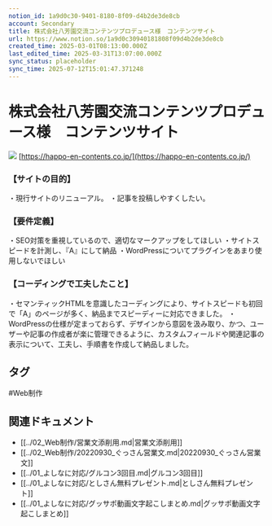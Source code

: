 ```yaml
---
notion_id: 1a9d0c30-9401-8180-8f09-d4b2de3de8cb
account: Secondary
title: 株式会社八芳園交流コンテンツプロデュース様　コンテンツサイト
url: https://www.notion.so/1a9d0c30940181808f09d4b2de3de8cb
created_time: 2025-03-01T08:13:00.000Z
last_edited_time: 2025-03-31T13:07:00.000Z
sync_status: placeholder
sync_time: 2025-07-12T15:01:47.371248
---
```

# 株式会社八芳園交流コンテンツプロデュース様　コンテンツサイト

![](https://prod-files-secure.s3.us-west-2.amazonaws.com/d58fe38c-a9d4-4466-aed9-85604b7b2c6d/caa90915-4848-4c5c-b2ad-7a603da4d09e/%E5%85%AB%E8%8A%B3%E5%9C%92.webp?X-Amz-Algorithm=AWS4-HMAC-SHA256&X-Amz-Content-Sha256=UNSIGNED-PAYLOAD&X-Amz-Credential=ASIAZI2LB4667CSK2L33%2F20250719%2Fus-west-2%2Fs3%2Faws4_request&X-Amz-Date=20250719T065355Z&X-Amz-Expires=3600&X-Amz-Security-Token=IQoJb3JpZ2luX2VjEIX%2F%2F%2F%2F%2F%2F%2F%2F%2F%2FwEaCXVzLXdlc3QtMiJHMEUCIHiPRGF7yskxlA58W9%2FRTNuAFiphCSadJygDBUeNv43hAiEAnZle8v4nXEgtRrlSLb5nBci8seFIFZ1tkiW%2FqCvMhnAqiAQInv%2F%2F%2F%2F%2F%2F%2F%2F%2F%2FARAAGgw2Mzc0MjMxODM4MDUiDCH7fBvJGEu0vunADyrcA7TkWe3kNi0hUfHDvz%2BhcC3dRkAOBRYWFq0HcHyW8TteAHgU7dYyqba2R5DOrSd1AKTRY3huGhZ81XNCrhdmQWq5a%2FlcTqe1pXKMDm6ybOnlOrS70ABMEVhRX5G6ZWJ85IxsNNhGb82%2FApjYaHJg4IDunzZlIyRGH2bhjDC8N8QyMELDvDaxCT8HN89%2BMNP3SF57ClfyLFsUhfdq%2F%2BhRIXkzQvj2%2FtC9iv3laH%2FYk%2BHicObu3COzricNUv%2BUE%2F7YvD95zEr7Lg81ti7JabRKXYEAe45Ko0DWNMgSIboPYHTE0%2FHVvxsmv7%2FQ%2By%2BS%2FHwlr3ltTHzV8Hu2FaCNKymZaYoyfWtzwn2n3qQlNOglpmK%2F9GbPwr3lqUEnMr3jwQ4QUOBgMbSTvkzmSIAYbo7gMvmEbAn%2BoMBrKQNFdxcCWuit1Z8JGH%2FNQf5n%2FICK%2BLcIqlpLT8lQmg%2F3zRx4Ul%2Bv52p9ijeqkby%2BrUlc9mV4ebxlXLGBQghC%2BEISEniMqdyAAXM9gDxjTqbynnOyq1QZKz0%2BhRzKgzEtYmtCxiCM0yQbrt4RNSN%2Fz0%2B9zvH0pNfhg5c98R5d24E%2Fqk6sn65GlFpiVbfgBnn9eZBR7%2BtyB8%2Bh1SNj%2FvNxZgnNW3O5MJ7F7MMGOqUBo9F0RbMdfyhL3mm71VWohwtdmlagHRYJ%2F%2F7p3HaMYYRsnzjXfqpAbXr9FtUjmUqCKOxKD94ZDgqdWTM%2Bpc9%2BURBFcfm9xzGo4TWwrYEg0ajIrgn8JC8tBVaP%2FY86vC58CDDYU04lvITWCXXfkkTI4ptW8JeImCfr%2FYFqeeYE%2BcsVjadCJWSIII%2BIz61KtcrYEoV98kVRQl2yp2mPx4jv0iDAShn9&X-Amz-Signature=f76e14268ddf6c5bd41a4284b989111e2d4adcdcf11a2f77f3cf768d0adfbec2&X-Amz-SignedHeaders=host&x-amz-checksum-mode=ENABLED&x-id=GetObject)
[https://happo-en-contents.co.jp/](https://happo-en-contents.co.jp/)
### 【サイトの目的】
・現行サイトのリニューアル。
・記事を投稿しやすくしたい。
### 【要件定義】
・SEO対策を重視しているので、適切なマークアップをしてほしい
・サイトスピードを計測し、『A』にして納品
・WordPressについてプラグインをあまり使用しないでほしい
### 【コーディングで工夫したこと】
・セマンティックHTMLを意識したコーディングにより、サイトスピードも初回で「A」のページが多く、納品までスピーディーに対応できました。
・WordPressの仕様が定まっておらず、デザインから意図を汲み取り、かつ、ユーザーや記事の作成者が楽に管理できるように、カスタムフィールドや関連記事の表示について、工夫し、手順書を作成して納品しました。

## タグ

#Web制作 

## 関連ドキュメント

- [[../02_Web制作/営業文添削用.md|営業文添削用]]
- [[../02_Web制作/20220930_ぐっさん営業文.md|20220930_ぐっさん営業文]]
- [[../01_よしなに対応/グルコン3回目.md|グルコン3回目]]
- [[../01_よしなに対応/としさん無料プレゼント.md|としさん無料プレゼント]]
- [[../01_よしなに対応/グッサポ動画文字起こしまとめ.md|グッサポ動画文字起こしまとめ]]
